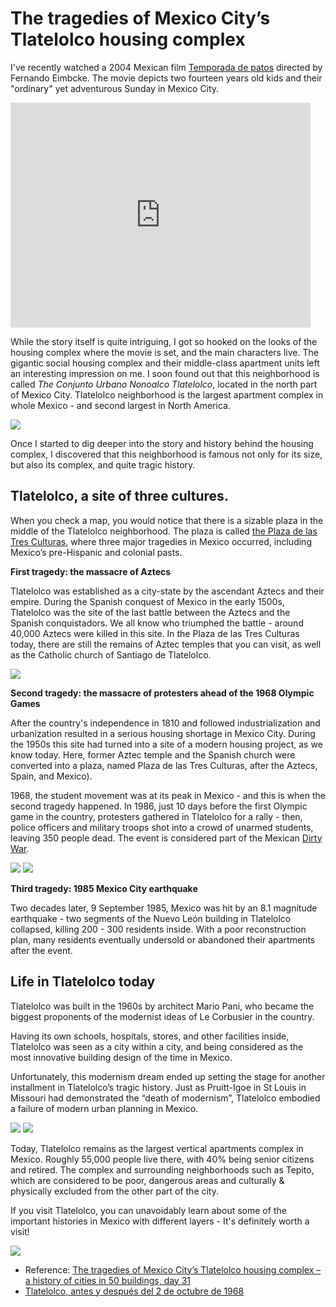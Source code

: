 # The tragedies of Mexico City’s Tlatelolco housing complex

I've recently watched a 2004 Mexican film [Temporada de patos](https://en.wikipedia.org/wiki/Temporada_de_patos) directed by Fernando Eimbcke. The movie depicts two fourteen years old kids and their "ordinary" yet adventurous Sunday in Mexico City.

<iframe width="480" height="360" src="https://www.youtube.com/embed/u9Z77P3eIYk" frameborder="0" allow="accelerometer; autoplay; encrypted-media; gyroscope; picture-in-picture" allowfullscreen></iframe>

While the story itself is quite intriguing, I got so hooked on the looks of the housing complex where the movie is set, and the main characters live. The gigantic social housing complex and their middle-class apartment units left an interesting impression on me. I soon found out that this neighborhood is called _The Conjunto Urbano Nonoalco Tlatelolco_, located in the north part of Mexico City. Tlatelolco neighborhood is the largest apartment complex in whole Mexico - and second largest in North America.

![](squareofthreecultures3.jpg)

Once I started to dig deeper into the story and history behind the housing complex, I discovered that this neighborhood is famous not only for its size, but also its complex, and quite tragic history.

## Tlatelolco, a site of three cultures.

When you check a map, you would notice that there is a sizable plaza in the middle of the Tlatelolco neighborhood. The plaza is called [the Plaza de las Tres Culturas](https://en.wikipedia.org/wiki/Plaza_de_las_Tres_Culturas), where three major tragedies in Mexico occurred, including Mexico’s pre-Hispanic and colonial pasts.

**First tragedy: the massacre of Aztecs**

Tlatelolco was established as a city-state by the ascendant Aztecs and their empire. During the Spanish conquest of Mexico in the early 1500s, Tlatelolco was the site of the last battle between the Aztecs and the Spanish conquistadors. We all know who triumphed the battle - around 40,000 Aztecs were killed in this site. In the Plaza de las Tres Culturas today, there are still the remains of Aztec temples that you can visit, as well as the Catholic church of Santiago de Tlatelolco.

![](squareofthreecultures1.jpg)

**Second tragedy: the massacre of protesters ahead of the 1968 Olympic Games**

After the country's independence in 1810 and followed industrialization and urbanization resulted in a serious housing shortage in Mexico City. During the 1950s this site had turned into a site of a modern housing project, as we know today. Here, former Aztec temple and the Spanish church were converted into a plaza, named Plaza de las Tres Culturas, after the Aztecs, Spain, and Mexico).

1968, the student movement was at its peak in Mexico - and this is when the second tragedy happened. In 1986, just 10 days before the first Olympic game in the country, protesters gathered in Tlatelolco for a rally - then, police officers and military troops shot into a crowd of unarmed students, leaving 350 people dead. The event is considered part of the Mexican [Dirty War](https://www.opensocietyfoundations.org/voices/victory-truth-about-mexico-s-dirty-war).

![](squareofthreecultures11.jpg)
![](squareofthreecultures5.jpg)

**Third tragedy: 1985 Mexico City earthquake**

Two decades later, 9 September 1985, Mexico was hit by an 8.1 magnitude earthquake - two segments of the Nuevo León building in Tlatelolco collapsed, killing 200 - 300 residents inside. With a poor reconstruction plan, many residents eventually undersold or abandoned their apartments after the event.

## Life in Tlatelolco today

Tlatelolco was built in the 1960s by architect Mario Pani, who became the biggest proponents of the modernist ideas of Le Corbusier in the country.

Having its own schools, hospitals, stores, and other facilities inside, Tlatelolco was seen as a city within a city, and being considered as the most innovative building design of the time in Mexico.

Unfortunately, this modernism dream ended up setting the stage for another installment in Tlatelolco’s tragic history. Just as Pruitt-Igoe in St Louis in Missouri had demonstrated the “death of modernism”, Tlatelolco embodied a failure of modern urban planning in Mexico.

![](squareofthreecultures4.jpg)
![](squareofthreecultures9.jpg)

Today, Tlatelolco remains as the largest vertical apartments complex in Mexico. Roughly 55,000 people live there, with 40% being senior citizens and retired. The complex and surrounding neighborhoods such as Tepito, which are considered to be poor, dangerous areas and culturally & physically excluded from the other part of the city.

If you visit Tlatelolco, you can unavoidably learn about some of the important histories in Mexico with different layers - It's definitely worth a visit!

![](squareofthreecultures12.jpg)

- Reference: [The tragedies of Mexico City’s Tlatelolco housing complex – a history of cities in 50 buildings, day 31](https://www.theguardian.com/cities/2015/may/07/mexico-city-tlatelolco-housing-complex-history-cities-50-buildings)
- [Tlatelolco, antes y después del 2 de octubre de 1968](https://www.yucatan.com.mx/mexico/tlatelolco-despues-del-2-octubre-1968)
